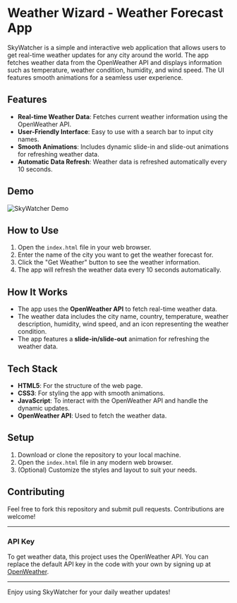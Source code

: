 # Weather Wizard - Weather Forecast App

SkyWatcher is a simple and interactive web application that allows users to get real-time weather updates for any city around the world. The app fetches weather data from the OpenWeather API and displays information such as temperature, weather condition, humidity, and wind speed. The UI features smooth animations for a seamless user experience.

## Features
- **Real-time Weather Data**: Fetches current weather information using the OpenWeather API.
- **User-Friendly Interface**: Easy to use with a search bar to input city names.
- **Smooth Animations**: Includes dynamic slide-in and slide-out animations for refreshing weather data.
- **Automatic Data Refresh**: Weather data is refreshed automatically every 10 seconds.

## Demo
![SkyWatcher Demo](demo-image.png)

## How to Use
1. Open the `index.html` file in your web browser.
2. Enter the name of the city you want to get the weather forecast for.
3. Click the "Get Weather" button to see the weather information.
4. The app will refresh the weather data every 10 seconds automatically.

## How It Works
- The app uses the **OpenWeather API** to fetch real-time weather data.
- The weather data includes the city name, country, temperature, weather description, humidity, wind speed, and an icon representing the weather condition.
- The app features a **slide-in/slide-out** animation for refreshing the weather data.

## Tech Stack
- **HTML5**: For the structure of the web page.
- **CSS3**: For styling the app with smooth animations.
- **JavaScript**: To interact with the OpenWeather API and handle the dynamic updates.
- **OpenWeather API**: Used to fetch the weather data.

## Setup
1. Download or clone the repository to your local machine.
2. Open the `index.html` file in any modern web browser.
3. (Optional) Customize the styles and layout to suit your needs.

## Contributing
Feel free to fork this repository and submit pull requests. Contributions are welcome!

---

### API Key
To get weather data, this project uses the OpenWeather API. You can replace the default API key in the code with your own by signing up at [OpenWeather](https://openweathermap.org/).

---

Enjoy using SkyWatcher for your daily weather updates!
